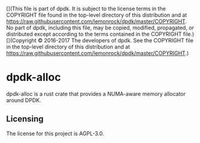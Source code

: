 [](This file is part of dpdk. It is subject to the license terms in the COPYRIGHT file found in the top-level directory of this distribution and at https://raw.githubusercontent.com/lemonrock/dpdk/master/COPYRIGHT. No part of dpdk, including this file, may be copied, modified, propagated, or distributed except according to the terms contained in the COPYRIGHT file.)
[](Copyright © 2016-2017 The developers of dpdk. See the COPYRIGHT file in the top-level directory of this distribution and at https://raw.githubusercontent.com/lemonrock/dpdk/master/COPYRIGHT.)

# dpdk-alloc

dpdk-alloc is a rust crate that provides a NUMA-aware memory allocator around DPDK.


## Licensing

The license for this project is AGPL-3.0.

[dpdk]: https://github.com/lemonrock/dpdk "dpdk GitHub page"
